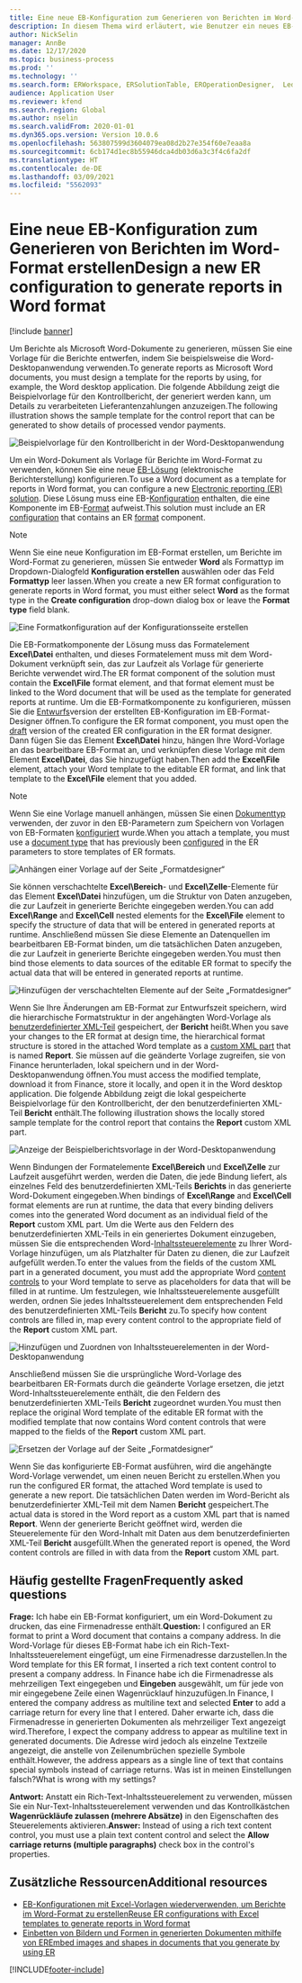 ```yaml
---
title: Eine neue EB-Konfiguration zum Generieren von Berichten im Word-Format erstellen
description: In diesem Thema wird erläutert, wie Benutzer ein neues EB-Format (elektronische Berichterstellung) konfigurieren können, um Berichte als Microsoft Word-Dokumente zu generieren.
author: NickSelin
manager: AnnBe
ms.date: 12/17/2020
ms.topic: business-process
ms.prod: ''
ms.technology: ''
ms.search.form: ERWorkspace, ERSolutionTable, EROperationDesigner,  LedgerJournalTable, LedgerJournalTransVendPaym
audience: Application User
ms.reviewer: kfend
ms.search.region: Global
ms.author: nselin
ms.search.validFrom: 2020-01-01
ms.dyn365.ops.version: Version 10.0.6
ms.openlocfilehash: 563807599d3604079ea08d2b27e354f60e7eaa8a
ms.sourcegitcommit: 6cb174d1ec8b55946dca4db03d6a3c3f4c6fa2df
ms.translationtype: HT
ms.contentlocale: de-DE
ms.lasthandoff: 03/09/2021
ms.locfileid: "5562093"
---
```

# <a name="design-a-new-er-configuration-to-generate-reports-in-word-format"></a><span data-ttu-id="77dcd-103">Eine neue EB-Konfiguration zum Generieren von Berichten im Word-Format erstellen</span><span class="sxs-lookup"><span data-stu-id="77dcd-103">Design a new ER configuration to generate reports in Word format</span></span>

[!include [banner](../includes/banner.md)]

<span data-ttu-id="77dcd-104">Um Berichte als Microsoft Word-Dokumente zu generieren, müssen Sie eine Vorlage für die Berichte entwerfen, indem Sie beispielsweise die Word-Desktopanwendung verwenden.</span><span class="sxs-lookup"><span data-stu-id="77dcd-104">To generate reports as Microsoft Word documents, you must design a template for the reports by using, for example, the Word desktop application.</span></span> <span data-ttu-id="77dcd-105">Die folgende Abbildung zeigt die Beispielvorlage für den Kontrollbericht, der generiert werden kann, um Details zu verarbeiteten Lieferantenzahlungen anzuzeigen.</span><span class="sxs-lookup"><span data-stu-id="77dcd-105">The following illustration shows the sample template for the control report that can be generated to show details of processed vendor payments.</span></span>

![Beispielvorlage für den Kontrollbericht in der Word-Desktopanwendung](./media/er-design-configuration-word-image1.png)

<span data-ttu-id="77dcd-107">Um ein Word-Dokument als Vorlage für Berichte im Word-Format zu verwenden, können Sie eine neue [EB-](general-electronic-reporting.md)[Lösung](er-quick-start1-new-solution.md) (elektronische Berichterstellung) konfigurieren.</span><span class="sxs-lookup"><span data-stu-id="77dcd-107">To use a Word document as a template for reports in Word format, you can configure a new [Electronic reporting (ER)](general-electronic-reporting.md) [solution](er-quick-start1-new-solution.md).</span></span> <span data-ttu-id="77dcd-108">Diese Lösung muss eine EB-[Konfiguration](general-electronic-reporting.md#Configuration) enthalten, die eine Komponente im EB-[Format](general-electronic-reporting.md#FormatComponentOutbound) aufweist.</span><span class="sxs-lookup"><span data-stu-id="77dcd-108">This solution must include an ER [configuration](general-electronic-reporting.md#Configuration) that contains an ER [format](general-electronic-reporting.md#FormatComponentOutbound) component.</span></span>

> [!NOTE]
> <span data-ttu-id="77dcd-109">Wenn Sie eine neue Konfiguration im EB-Format erstellen, um Berichte im Word-Format zu generieren, müssen Sie entweder **Word** als Formattyp im Dropdown-Dialogfeld **Konfiguration erstellen** auswählen oder das Feld **Formattyp** leer lassen.</span><span class="sxs-lookup"><span data-stu-id="77dcd-109">When you create a new ER format configuration to generate reports in Word format, you must either select **Word** as the format type in the **Create configuration** drop-down dialog box or leave the **Format type** field blank.</span></span>

![Eine Formatkonfiguration auf der Konfigurationsseite erstellen](./media/er-design-configuration-word-image2.gif)

<span data-ttu-id="77dcd-111">Die EB-Formatkomponente der Lösung muss das Formatelement **Excel\\Datei** enthalten, und dieses Formatelement muss mit dem Word-Dokument verknüpft sein, das zur Laufzeit als Vorlage für generierte Berichte verwendet wird.</span><span class="sxs-lookup"><span data-stu-id="77dcd-111">The ER format component of the solution must contain the **Excel\\File** format element, and that format element must be linked to the Word document that will be used as the template for generated reports at runtime.</span></span> <span data-ttu-id="77dcd-112">Um die EB-Formatkomponente zu konfigurieren, müssen Sie die [Entwurfs](general-electronic-reporting.md#component-versioning)version der erstellten EB-Konfiguration im EB-Format-Designer öffnen.</span><span class="sxs-lookup"><span data-stu-id="77dcd-112">To configure the ER format component, you must open the [draft](general-electronic-reporting.md#component-versioning) version of the created ER configuration in the ER format designer.</span></span> <span data-ttu-id="77dcd-113">Dann fügen Sie das Element **Excel\\Datei** hinzu, hängen Ihre Word-Vorlage an das bearbeitbare EB-Format an, und verknüpfen diese Vorlage mit dem Element **Excel\\Datei**, das Sie hinzugefügt haben.</span><span class="sxs-lookup"><span data-stu-id="77dcd-113">Then add the **Excel\\File** element, attach your Word template to the editable ER format, and link that template to the **Excel\\File** element that you added.</span></span>

> [!NOTE]
> <span data-ttu-id="77dcd-114">Wenn Sie eine Vorlage manuell anhängen, müssen Sie einen [Dokumenttyp](https://docs.microsoft.com/dynamics365/fin-ops-core/fin-ops/organization-administration/configure-document-management#configure-document-types) verwenden, der zuvor in den EB-Parametern zum Speichern von Vorlagen von EB-Formaten [konfiguriert](electronic-reporting-er-configure-parameters.md#parameters-to-manage-documents) wurde.</span><span class="sxs-lookup"><span data-stu-id="77dcd-114">When you attach a template, you must use a [document type](https://docs.microsoft.com/dynamics365/fin-ops-core/fin-ops/organization-administration/configure-document-management#configure-document-types) that has previously been [configured](electronic-reporting-er-configure-parameters.md#parameters-to-manage-documents) in the ER parameters to store templates of ER formats.</span></span>

![Anhängen einer Vorlage auf der Seite „Formatdesigner“](./media/er-design-configuration-word-image3.gif)

<span data-ttu-id="77dcd-116">Sie können verschachtelte **Excel\\Bereich**- und **Excel\\Zelle**-Elemente für das Element **Excel\\Datei** hinzufügen, um die Struktur von Daten anzugeben, die zur Laufzeit in generierte Berichte eingegeben werden.</span><span class="sxs-lookup"><span data-stu-id="77dcd-116">You can add **Excel\\Range** and **Excel\\Cell** nested elements for the **Excel\\File** element to specify the structure of data that will be entered in generated reports at runtime.</span></span> <span data-ttu-id="77dcd-117">Anschließend müssen Sie diese Elemente an Datenquellen im bearbeitbaren EB-Format binden, um die tatsächlichen Daten anzugeben, die zur Laufzeit in generierte Berichte eingegeben werden.</span><span class="sxs-lookup"><span data-stu-id="77dcd-117">You must then bind those elements to data sources of the editable ER format to specify the actual data that will be entered in generated reports at runtime.</span></span>

![Hinzufügen der verschachtelten Elemente auf der Seite „Formatdesigner“](./media/er-design-configuration-word-image4.gif)

<span data-ttu-id="77dcd-119">Wenn Sie Ihre Änderungen am EB-Format zur Entwurfszeit speichern, wird die hierarchische Formatstruktur in der angehängten Word-Vorlage als [benutzerdefinierter XML-Teil](https://docs.microsoft.com/visualstudio/vsto/custom-xml-parts-overview?view=vs-2019) gespeichert, der **Bericht** heißt.</span><span class="sxs-lookup"><span data-stu-id="77dcd-119">When you save your changes to the ER format at design time, the hierarchical format structure is stored in the attached Word template as a [custom XML part](https://docs.microsoft.com/visualstudio/vsto/custom-xml-parts-overview?view=vs-2019) that is named **Report**.</span></span> <span data-ttu-id="77dcd-120">Sie müssen auf die geänderte Vorlage zugreifen, sie von Finance herunterladen, lokal speichern und in der Word-Desktopanwendung öffnen.</span><span class="sxs-lookup"><span data-stu-id="77dcd-120">You must access the modified template, download it from Finance, store it locally, and open it in the Word desktop application.</span></span> <span data-ttu-id="77dcd-121">Die folgende Abbildung zeigt die lokal gespeicherte Beispielvorlage für den Kontrollbericht, der den benutzerdefinierten XML-Teil **Bericht** enthält.</span><span class="sxs-lookup"><span data-stu-id="77dcd-121">The following illustration shows the locally stored sample template for the control report that contains the **Report** custom XML part.</span></span>

![Anzeige der Beispielberichtsvorlage in der Word-Desktopanwendung](./media/er-design-configuration-word-image5.gif)

<span data-ttu-id="77dcd-123">Wenn Bindungen der Formatelemente **Excel\\Bereich** und **Excel\\Zelle** zur Laufzeit ausgeführt werden, werden die Daten, die jede Bindung liefert, als einzelnes Feld des benutzerdefinierten XML-Teils **Berichts** in das generierte Word-Dokument eingegeben.</span><span class="sxs-lookup"><span data-stu-id="77dcd-123">When bindings of **Excel\\Range** and **Excel\\Cell** format elements are run at runtime, the data that every binding delivers comes into the generated Word document as an individual field of the **Report** custom XML part.</span></span> <span data-ttu-id="77dcd-124">Um die Werte aus den Feldern des benutzerdefinierten XML-Teils in ein generiertes Dokument einzugeben, müssen Sie die entsprechenden Word-[Inhaltssteuerelemente](https://docs.microsoft.com/office/client-developer/word/content-controls-in-word) zu Ihrer Word-Vorlage hinzufügen, um als Platzhalter für Daten zu dienen, die zur Laufzeit aufgefüllt werden.</span><span class="sxs-lookup"><span data-stu-id="77dcd-124">To enter the values from the fields of the custom XML part in a generated document, you must add the appropriate Word [content controls](https://docs.microsoft.com/office/client-developer/word/content-controls-in-word) to your Word template to serve as placeholders for data that will be filled in at runtime.</span></span> <span data-ttu-id="77dcd-125">Um festzulegen, wie Inhaltssteuerelemente ausgefüllt werden, ordnen Sie jedes Inhaltssteuerelement dem entsprechenden Feld des benutzerdefinierten XML-Teils **Bericht** zu.</span><span class="sxs-lookup"><span data-stu-id="77dcd-125">To specify how content controls are filled in, map every content control to the appropriate field of the **Report** custom XML part.</span></span>

![Hinzufügen und Zuordnen von Inhaltssteuerelementen in der Word-Desktopanwendung](./media/er-design-configuration-word-image6.gif)

<span data-ttu-id="77dcd-127">Anschließend müssen Sie die ursprüngliche Word-Vorlage des bearbeitbaren ER-Formats durch die geänderte Vorlage ersetzen, die jetzt Word-Inhaltssteuerelemente enthält, die den Feldern des benutzerdefinierten XML-Teils **Bericht** zugeordnet wurden.</span><span class="sxs-lookup"><span data-stu-id="77dcd-127">You must then replace the original Word template of the editable ER format with the modified template that now contains Word content controls that were mapped to the fields of the **Report** custom XML part.</span></span>

![Ersetzen der Vorlage auf der Seite „Formatdesigner“](./media/er-design-configuration-word-image7.gif)

<span data-ttu-id="77dcd-129">Wenn Sie das konfigurierte EB-Format ausführen, wird die angehängte Word-Vorlage verwendet, um einen neuen Bericht zu erstellen.</span><span class="sxs-lookup"><span data-stu-id="77dcd-129">When you run the configured ER format, the attached Word template is used to generate a new report.</span></span> <span data-ttu-id="77dcd-130">Die tatsächlichen Daten werden im Word-Bericht als benutzerdefinierter XML-Teil mit dem Namen **Bericht** gespeichert.</span><span class="sxs-lookup"><span data-stu-id="77dcd-130">The actual data is stored in the Word report as a custom XML part that is named **Report**.</span></span> <span data-ttu-id="77dcd-131">Wenn der generierte Bericht geöffnet wird, werden die Steuerelemente für den Word-Inhalt mit Daten aus dem benutzerdefinierten XML-Teil **Bericht** ausgefüllt.</span><span class="sxs-lookup"><span data-stu-id="77dcd-131">When the generated report is opened, the Word content controls are filled in with data from the **Report** custom XML part.</span></span>

## <a name="frequently-asked-questions"></a><span data-ttu-id="77dcd-132">Häufig gestellte Fragen</span><span class="sxs-lookup"><span data-stu-id="77dcd-132">Frequently asked questions</span></span>

<span data-ttu-id="77dcd-133">**Frage:** Ich habe ein EB-Format konfiguriert, um ein Word-Dokument zu drucken, das eine Firmenadresse enthält.</span><span class="sxs-lookup"><span data-stu-id="77dcd-133">**Question:** I configured an ER format to print a Word document that contains a company address.</span></span> <span data-ttu-id="77dcd-134">In die Word-Vorlage für dieses EB-Format habe ich ein Rich-Text-Inhaltssteuerelement eingefügt, um eine Firmenadresse darzustellen.</span><span class="sxs-lookup"><span data-stu-id="77dcd-134">In the Word template for this ER format, I inserted a rich text content control to present a company address.</span></span> <span data-ttu-id="77dcd-135">In Finance habe ich die Firmenadresse als mehrzeiligen Text eingegeben und **Eingeben** ausgewählt, um für jede von mir eingegebene Zeile einen Wagenrücklauf hinzuzufügen.</span><span class="sxs-lookup"><span data-stu-id="77dcd-135">In Finance, I entered the company address as multiline text and selected **Enter** to add a carriage return for every line that I entered.</span></span> <span data-ttu-id="77dcd-136">Daher erwarte ich, dass die Firmenadresse in generierten Dokumenten als mehrzeiliger Text angezeigt wird.</span><span class="sxs-lookup"><span data-stu-id="77dcd-136">Therefore, I expect the company address to appear as multiline text in generated documents.</span></span> <span data-ttu-id="77dcd-137">Die Adresse wird jedoch als einzelne Textzeile angezeigt, die anstelle von Zeilenumbrüchen spezielle Symbole enthält.</span><span class="sxs-lookup"><span data-stu-id="77dcd-137">However, the address appears as a single line of text that contains special symbols instead of carriage returns.</span></span> <span data-ttu-id="77dcd-138">Was ist in meinen Einstellungen falsch?</span><span class="sxs-lookup"><span data-stu-id="77dcd-138">What is wrong with my settings?</span></span>

<span data-ttu-id="77dcd-139">**Antwort:** Anstatt ein Rich-Text-Inhaltssteuerelement zu verwenden, müssen Sie ein Nur-Text-Inhaltssteuerelement verwenden und das Kontrollkästchen **Wagenrückläufe zulassen (mehrere Absätze)** in den Eigenschaften des Steuerelements aktivieren.</span><span class="sxs-lookup"><span data-stu-id="77dcd-139">**Answer:** Instead of using a rich text content control, you must use a plain text content control and select the **Allow carriage returns (multiple paragraphs)** check box in the control's properties.</span></span>

## <a name="additional-resources"></a><span data-ttu-id="77dcd-140">Zusätzliche Ressourcen</span><span class="sxs-lookup"><span data-stu-id="77dcd-140">Additional resources</span></span>

- [<span data-ttu-id="77dcd-141">EB-Konfigurationen mit Excel-Vorlagen wiederverwenden, um Berichte im Word-Format zu erstellen</span><span class="sxs-lookup"><span data-stu-id="77dcd-141">Reuse ER configurations with Excel templates to generate reports in Word format</span></span>](./tasks/er-design-configuration-word-2016-11.md)
- [<span data-ttu-id="77dcd-142">Einbetten von Bildern und Formen in generierten Dokumenten mithilfe von ER</span><span class="sxs-lookup"><span data-stu-id="77dcd-142">Embed images and shapes in documents that you generate by using ER</span></span>](electronic-reporting-embed-images-shapes.md#embed-an-image-in-a-word-document)


[!INCLUDE[footer-include](../../../includes/footer-banner.md)]